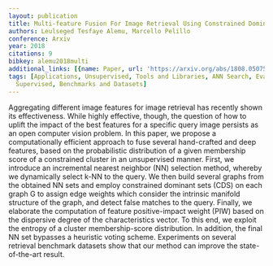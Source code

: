 ```yaml
---
layout: publication
title: Multi-feature Fusion For Image Retrieval Using Constrained Dominant Sets
authors: Leulseged Tesfaye Alemu, Marcello Pelillo
conference: Arxiv
year: 2018
citations: 9
bibkey: alemu2018multi
additional_links: [{name: Paper, url: 'https://arxiv.org/abs/1808.05075'}]
tags: [Applications, Unsupervised, Tools and Libraries, ANN Search, Evaluation Metrics,
  Supervised, Benchmarks and Datasets]
---
```

Aggregating different image features for image retrieval has recently shown
its effectiveness. While highly effective, though, the question of how to
uplift the impact of the best features for a specific query image persists as
an open computer vision problem. In this paper, we propose a computationally
efficient approach to fuse several hand-crafted and deep features, based on the
probabilistic distribution of a given membership score of a constrained cluster
in an unsupervised manner. First, we introduce an incremental nearest neighbor
(NN) selection method, whereby we dynamically select k-NN to the query. We then
build several graphs from the obtained NN sets and employ constrained dominant
sets (CDS) on each graph G to assign edge weights which consider the intrinsic
manifold structure of the graph, and detect false matches to the query.
Finally, we elaborate the computation of feature positive-impact weight (PIW)
based on the dispersive degree of the characteristics vector. To this end, we
exploit the entropy of a cluster membership-score distribution. In addition,
the final NN set bypasses a heuristic voting scheme. Experiments on several
retrieval benchmark datasets show that our method can improve the
state-of-the-art result.